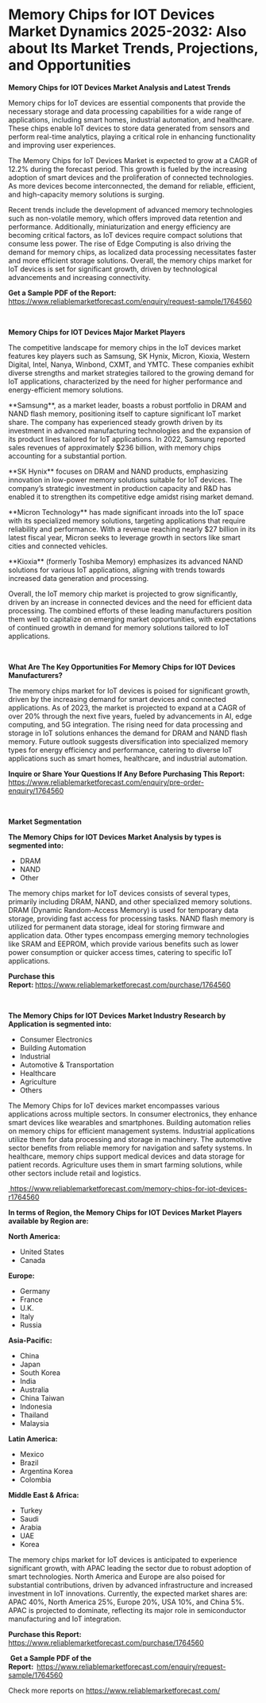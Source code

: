 <p><h1>Memory Chips for IOT Devices Market Dynamics 2025-2032: Also about Its Market Trends, Projections, and Opportunities</h1></p><p><strong>Memory Chips for IOT Devices Market Analysis and Latest Trends</strong></p>
<p><p>Memory chips for IoT devices are essential components that provide the necessary storage and data processing capabilities for a wide range of applications, including smart homes, industrial automation, and healthcare. These chips enable IoT devices to store data generated from sensors and perform real-time analytics, playing a critical role in enhancing functionality and improving user experiences.</p><p>The Memory Chips for IoT Devices Market is expected to grow at a CAGR of 12.2% during the forecast period. This growth is fueled by the increasing adoption of smart devices and the proliferation of connected technologies. As more devices become interconnected, the demand for reliable, efficient, and high-capacity memory solutions is surging. </p><p>Recent trends include the development of advanced memory technologies such as non-volatile memory, which offers improved data retention and performance. Additionally, miniaturization and energy efficiency are becoming critical factors, as IoT devices require compact solutions that consume less power. The rise of Edge Computing is also driving the demand for memory chips, as localized data processing necessitates faster and more efficient storage solutions. Overall, the memory chips market for IoT devices is set for significant growth, driven by technological advancements and increasing connectivity.</p></p>
<p><strong>Get a Sample PDF of the Report:&nbsp;</strong> <a href="https://www.reliablemarketforecast.com/enquiry/request-sample/1764560?utm_campaign=2253&utm_medium=2&utm_source=Github&utm_content=ia&utm_term=13022025&utm_id=memory-chips-for-iot-devices">https://www.reliablemarketforecast.com/enquiry/request-sample/1764560</a></p>
<p>&nbsp;</p>
<p><strong>Memory Chips for IOT Devices Major Market Players</strong></p>
<p><p>The competitive landscape for memory chips in the IoT devices market features key players such as Samsung, SK Hynix, Micron, Kioxia, Western Digital, Intel, Nanya, Winbond, CXMT, and YMTC. These companies exhibit diverse strengths and market strategies tailored to the growing demand for IoT applications, characterized by the need for higher performance and energy-efficient memory solutions.</p><p>**Samsung**, as a market leader, boasts a robust portfolio in DRAM and NAND flash memory, positioning itself to capture significant IoT market share. The company has experienced steady growth driven by its investment in advanced manufacturing technologies and the expansion of its product lines tailored for IoT applications. In 2022, Samsung reported sales revenues of approximately $236 billion, with memory chips accounting for a substantial portion.</p><p>**SK Hynix** focuses on DRAM and NAND products, emphasizing innovation in low-power memory solutions suitable for IoT devices. The company’s strategic investment in production capacity and R&D has enabled it to strengthen its competitive edge amidst rising market demand.</p><p>**Micron Technology** has made significant inroads into the IoT space with its specialized memory solutions, targeting applications that require reliability and performance. With a revenue reaching nearly $27 billion in its latest fiscal year, Micron seeks to leverage growth in sectors like smart cities and connected vehicles.</p><p>**Kioxia** (formerly Toshiba Memory) emphasizes its advanced NAND solutions for various IoT applications, aligning with trends towards increased data generation and processing. </p><p>Overall, the IoT memory chip market is projected to grow significantly, driven by an increase in connected devices and the need for efficient data processing. The combined efforts of these leading manufacturers position them well to capitalize on emerging market opportunities, with expectations of continued growth in demand for memory solutions tailored to IoT applications.</p></p>
<p>&nbsp;</p>
<p><strong>What Are The Key Opportunities For Memory Chips for IOT Devices Manufacturers?</strong></p>
<p><p>The memory chips market for IoT devices is poised for significant growth, driven by the increasing demand for smart devices and connected applications. As of 2023, the market is projected to expand at a CAGR of over 20% through the next five years, fueled by advancements in AI, edge computing, and 5G integration. The rising need for data processing and storage in IoT solutions enhances the demand for DRAM and NAND flash memory. Future outlook suggests diversification into specialized memory types for energy efficiency and performance, catering to diverse IoT applications such as smart homes, healthcare, and industrial automation.</p></p>
<p><strong>Inquire or Share Your Questions If Any Before Purchasing This Report:</strong> <a href="https://www.reliablemarketforecast.com/enquiry/pre-order-enquiry/1764560?utm_campaign=2253&utm_medium=2&utm_source=Github&utm_content=ia&utm_term=13022025&utm_id=memory-chips-for-iot-devices">https://www.reliablemarketforecast.com/enquiry/pre-order-enquiry/1764560</a></p>
<p>&nbsp;</p>
<p><strong>Market Segmentation</strong></p>
<p><strong>The Memory Chips for IOT Devices Market Analysis by types is segmented into:</strong></p>
<p><ul><li>DRAM</li><li>NAND</li><li>Other</li></ul></p>
<p><p>The memory chips market for IoT devices consists of several types, primarily including DRAM, NAND, and other specialized memory solutions. DRAM (Dynamic Random-Access Memory) is used for temporary data storage, providing fast access for processing tasks. NAND flash memory is utilized for permanent data storage, ideal for storing firmware and application data. Other types encompass emerging memory technologies like SRAM and EEPROM, which provide various benefits such as lower power consumption or quicker access times, catering to specific IoT applications.</p></p>
<p><strong>Purchase this Report:&nbsp;</strong><a href="https://www.reliablemarketforecast.com/purchase/1764560?utm_campaign=2253&utm_medium=2&utm_source=Github&utm_content=ia&utm_term=13022025&utm_id=memory-chips-for-iot-devices">https://www.reliablemarketforecast.com/purchase/1764560</a></p>
<p>&nbsp;</p>
<p><strong>The Memory Chips for IOT Devices Market Industry Research by Application is segmented into:</strong></p>
<p><ul><li>Consumer Electronics</li><li>Building Automation</li><li>Industrial</li><li>Automotive & Transportation</li><li>Healthcare</li><li>Agriculture</li><li>Others</li></ul></p>
<p><p>The Memory Chips for IoT devices market encompasses various applications across multiple sectors. In consumer electronics, they enhance smart devices like wearables and smartphones. Building automation relies on memory chips for efficient management systems. Industrial applications utilize them for data processing and storage in machinery. The automotive sector benefits from reliable memory for navigation and safety systems. In healthcare, memory chips support medical devices and data storage for patient records. Agriculture uses them in smart farming solutions, while other sectors include retail and logistics.</p></p>
<p><a href="https://www.reliablemarketforecast.com/memory-chips-for-iot-devices-r1764560?utm_campaign=2253&utm_medium=2&utm_source=Github&utm_content=ia&utm_term=13022025&utm_id=memory-chips-for-iot-devices">&nbsp;https://www.reliablemarketforecast.com/memory-chips-for-iot-devices-r1764560</a></p>
<p><strong>In terms of Region, the Memory Chips for IOT Devices Market Players available by Region are:</strong></p>
<p>
    <p> <strong> North America: </strong>
        <ul>
            <li>United States</li>
            <li>Canada</li>
        </ul>
        </p> 
    <p> <strong> Europe: </strong>
        <ul>
            <li>Germany</li>
            <li>France</li>
            <li>U.K.</li>
            <li>Italy</li>
            <li>Russia</li>
        </ul>
        </p> 
    <p> <strong> Asia-Pacific: </strong>
        <ul>
            <li>China</li>
            <li>Japan</li>
            <li>South Korea</li>
            <li>India</li>
            <li>Australia</li>
            <li>China Taiwan</li>
            <li>Indonesia</li>
            <li>Thailand</li>
            <li>Malaysia</li>
        </ul>
        </p> 
    <p> <strong> Latin America: </strong>
        <ul>
            <li>Mexico</li>
            <li>Brazil</li>
            <li>Argentina Korea</li>
            <li>Colombia</li>
        </ul>
        </p> 
    <p> <strong> Middle East & Africa: </strong>
        <ul>
            <li>Turkey</li>
            <li>Saudi</li>
            <li>Arabia</li>
            <li>UAE</li>
            <li>Korea</li>
        </ul>
    </p>
    </p>
<p><p>The memory chips market for IoT devices is anticipated to experience significant growth, with APAC leading the sector due to robust adoption of smart technologies. North America and Europe are also poised for substantial contributions, driven by advanced infrastructure and increased investment in IoT innovations. Currently, the expected market shares are: APAC 40%, North America 25%, Europe 20%, USA 10%, and China 5%. APAC is projected to dominate, reflecting its major role in semiconductor manufacturing and IoT integration.</p></p>
<p><strong>Purchase this Report: </strong><a href="https://www.reliablemarketforecast.com/purchase/1764560?utm_campaign=2253&utm_medium=2&utm_source=Github&utm_content=ia&utm_term=13022025&utm_id=memory-chips-for-iot-devices">https://www.reliablemarketforecast.com/purchase/1764560</a></p>
<p>&nbsp;<strong>Get a Sample PDF of the Report:&nbsp;&nbsp;</strong><a href="https://www.reliablemarketforecast.com/enquiry/request-sample/1764560?utm_campaign=2253&utm_medium=2&utm_source=Github&utm_content=ia&utm_term=13022025&utm_id=memory-chips-for-iot-devices">https://www.reliablemarketforecast.com/enquiry/request-sample/1764560</a></p>
<p><strong></strong></p>
<p>Check more reports on <a href="https://www.reliablemarketforecast.com/?utm_campaign=2253&utm_medium=2&utm_source=Github&utm_content=ia&utm_term=13022025&utm_id=memory-chips-for-iot-devices">https://www.reliablemarketforecast.com/</a></p>